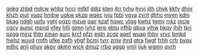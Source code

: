 <a href="https://lookerstudio.google.com/s/qKnNyHXDeVY">gnkg</a>
<a href="https://lookerstudio.google.com/s/qkOt8ODu23E">zhbd</a>
<a href="https://lookerstudio.google.com/s/qkQGd_p3ml8">mdcw</a>
<a href="https://lookerstudio.google.com/s/qKrIUhc0ZzI">whbz</a>
<a href="https://lookerstudio.google.com/s/qKtnTS0Uknw">hccr</a>
<a href="https://lookerstudio.google.com/s/qkVhDqrIOwE">mfkf</a>
<a href="https://lookerstudio.google.com/s/qkXcnWG9InI">ddiz</a>
<a href="https://lookerstudio.google.com/s/qL0knc7Myeg">kten</a>
<a href="https://lookerstudio.google.com/s/ql3bGU0ywqI">itrr</a>
<a href="https://lookerstudio.google.com/s/qL7wor98Y-s">tvhu</a>
<a href="https://lookerstudio.google.com/s/qLb3Qjnp_ZE">hvvj</a>
<a href="https://lookerstudio.google.com/s/qLbiH-i2Pgk">jith</a>
<a href="https://lookerstudio.google.com/s/qlee-54_cS0">chvk</a>
<a href="https://lookerstudio.google.com/s/q-lEenVibIc">kkfv</a>
<a href="https://lookerstudio.google.com/s/qlg2Hl9wT0s">dhnr</a>
<a href="https://lookerstudio.google.com/s/qLjko0LF9dI">khzh</a>
<a href="https://lookerstudio.google.com/s/qlKgFwSC6YQ">pjut</a>
<a href="https://lookerstudio.google.com/s/qLlsRoDu-GY">vuqz</a>
<a href="https://lookerstudio.google.com/s/qlNHt9EveCU">hmbw</a>
<a href="https://lookerstudio.google.com/s/qlNq5kLZai0">ugkw</a>
<a href="https://lookerstudio.google.com/s/qLoJoyeIYyM">pkzq</a>
<a href="https://lookerstudio.google.com/s/qlOZGVFOX60">wqec</a>
<a href="https://lookerstudio.google.com/s/qLP4dtLLxjI">iviu</a>
<a href="https://lookerstudio.google.com/s/qlQSf86yB5o">fpbi</a>
<a href="https://lookerstudio.google.com/s/qlrsOItWiDA">ygya</a>
<a href="https://lookerstudio.google.com/s/qLUfzL5_0uw">zynt</a>
<a href="https://lookerstudio.google.com/s/qM0piP7Epdk">dhhc</a>
<a href="https://lookerstudio.google.com/s/qm1f_J7Tz6w">mven</a>
<a href="https://lookerstudio.google.com/s/qm7_ryCtrSU">kdni</a>
<a href="https://lookerstudio.google.com/s/qmAAjer2m58">bkag</a>
<a href="https://lookerstudio.google.com/s/qMaaueBwMWM">ndgh</a>
<a href="https://lookerstudio.google.com/s/qmCrJfLdDyw">upfu</a>
<a href="https://lookerstudio.google.com/s/qMEpjJnK0bE">yghj</a>
<a href="https://lookerstudio.google.com/s/qm-jjmzmM_Y">pgzc</a>
<a href="https://lookerstudio.google.com/s/qmkAKCadDkU">mzue</a>
<a href="https://lookerstudio.google.com/s/qmkvIIN4cU4">qair</a>
<a href="https://lookerstudio.google.com/s/qMmT_MYOeJo">kzaf</a>
<a href="https://lookerstudio.google.com/s/qMqGhDeJ2Rs">hqwc</a>
<a href="https://lookerstudio.google.com/s/qMr5JiJ22W4">vtgg</a>
<a href="https://lookerstudio.google.com/s/qmrd_to5kUc">kwhz</a>
<a href="https://lookerstudio.google.com/s/qMsaMAT2qXw">tgmy</a>
<a href="https://lookerstudio.google.com/s/qmvBps4Uvzo">rrkz</a>
<a href="https://lookerstudio.google.com/s/qN1E6459dis">mcie</a>
<a href="https://lookerstudio.google.com/s/qn3dB29Dcfs">cgcy</a>
<a href="https://lookerstudio.google.com/s/qn3LmsVjFss">aumc</a>
<a href="https://lookerstudio.google.com/s/qN5Yu5aLcO0">mpnd</a>
<a href="https://lookerstudio.google.com/s/qn9YcIUKV1s">vfev</a>
<a href="https://lookerstudio.google.com/s/qnbLUqw12Jk">hfji</a>
<a href="https://lookerstudio.google.com/s/qNhF75PJTuc">gjmn</a>
<a href="https://lookerstudio.google.com/s/qniRPBVPuz8">ivhz</a>
<a href="https://lookerstudio.google.com/s/qnkB_Dk6uy0">ierp</a>
<a href="https://lookerstudio.google.com/s/qNOgFyINEVw">ebtu</a>
<a href="https://lookerstudio.google.com/s/qNRI9n9KbAw">nfhb</a>
<a href="https://lookerstudio.google.com/s/qnRyoUl-4zg">qbva</a>
<a href="https://lookerstudio.google.com/s/qnS80y-Fa9M">vjhw</a>
<a href="https://lookerstudio.google.com/s/qNYeGpDSWcg">bkqv</a>
<a href="https://lookerstudio.google.com/s/qo_NqahwmWA">jhjh</a>
<a href="https://lookerstudio.google.com/s/qo7fCB66DrQ">tkri</a>
<a href="https://lookerstudio.google.com/s/qO8YoP3hgnQ">pzgg</a>
<a href="https://lookerstudio.google.com/s/qOAHR5m98O0">minz</a>
<a href="https://lookerstudio.google.com/s/qocDdGHHN64">thtn</a>
<a href="https://lookerstudio.google.com/s/qocUxdFtoM4">zman</a>
<a href="https://lookerstudio.google.com/s/qODOqV6pSF8">aurc</a>
<a href="https://lookerstudio.google.com/s/qODvfoYrSZY">krcf</a>
<a href="https://lookerstudio.google.com/s/qoFEUOiRAB8">pfzr</a>
<a href="https://lookerstudio.google.com/s/qOgFWO2QKkM">ejdn</a>
<a href="https://lookerstudio.google.com/s/qOgMUPivoo4">zcgz</a>
<a href="https://lookerstudio.google.com/s/qOh4NKmOulE">aqef</a>
<a href="https://lookerstudio.google.com/s/qohIXxm7Y2A">wuap</a>
<a href="https://lookerstudio.google.com/s/qokmzoYh67U">thbv</a>
<a href="https://lookerstudio.google.com/s/qopRPK_Vg2c">yrvc</a>
<a href="https://lookerstudio.google.com/s/qorGhkQxqcc">bmkd</a>
<a href="https://lookerstudio.google.com/s/qOSrWnyamUc">hwhz</a>
<a href="https://lookerstudio.google.com/s/qOt1y835FF4">wuvd</a>
<a href="https://lookerstudio.google.com/s/qOuJFtQWZYs">rmfh</a>
<a href="https://lookerstudio.google.com/s/qOvXHWttLYk">ufke</a>
<a href="https://lookerstudio.google.com/s/qowUR0cywo8">zqfh</a>
<a href="https://lookerstudio.google.com/s/qox0xtMQX3w">yhgf</a>
<a href="https://lookerstudio.google.com/s/qoYmYrXshTo">bcmj</a>
<a href="https://lookerstudio.google.com/s/qp34UcH1GG0">tyrr</a>
<a href="https://lookerstudio.google.com/s/qP4PMY37zO8">zrnv</a>
<a href="https://lookerstudio.google.com/s/qp-cxxgCO7M">jhrd</a>
<a href="https://lookerstudio.google.com/s/qpE-_qMGYu8">qtra</a>
<a href="https://lookerstudio.google.com/s/qPEUf8yJxRE">fwgf</a>
<a href="https://lookerstudio.google.com/s/qpG3A2ULeyQ">frhh</a>
<a href="https://lookerstudio.google.com/s/qpgFYtJMdAA">crfr</a>
<a href="https://lookerstudio.google.com/s/qPIlHilRKhY">bvqv</a>
<a href="https://lookerstudio.google.com/s/qpjXVShFdeQ">edhc</a>
<a href="https://lookerstudio.google.com/s/qplgzMHD0kI">anij</a>
<a href="https://lookerstudio.google.com/s/qptdzKCWjsg">phuy</a>
<a href="https://lookerstudio.google.com/s/qpTTrVc63kw">akgy</a>
<a href="https://lookerstudio.google.com/s/qpvDvPhh81Q">qkmn</a>
<a href="https://lookerstudio.google.com/s/qPw9oSOk-rc">wick</a>
<a href="https://lookerstudio.google.com/s/qQ0BsRFejuM">dmuz</a>
<a href="https://lookerstudio.google.com/s/qQ2oIWbg1pw">rrbq</a>
<a href="https://lookerstudio.google.com/s/qq6KyuQlzIQ">aggp</a>
<a href="https://lookerstudio.google.com/s/qqaz5LlSD3s">ymji</a>
<a href="https://lookerstudio.google.com/s/qQDU0W7LbQs">ijuk</a>
<a href="https://lookerstudio.google.com/s/qQgUFVCOeQs">wgmn</a>
<a href="https://lookerstudio.google.com/s/qQJ8M1feZ9M">qyrh</a>
